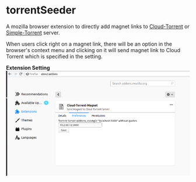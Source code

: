 # torrentSeeder  

A mozilla browser extension to directly add magnet links to [Cloud-Torrent](https://github.com/jpillora/cloud-torrent) or [Simple-Torrent](https://github.com/boypt/simple-torrent) server.

When users click right on a magnet link, there will be an option in the browser's context menu and clicking on it will send magnet link to Cloud Torrent which is specified in the setting.

**Extension Setting**  
![setting](setting_page.png)